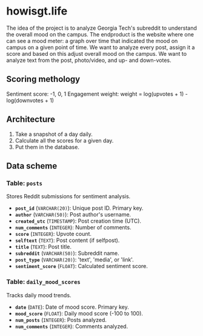 # howisgt.life

The idea of the project is to analyze Georgia Tech's subreddit to understand the overall mood on the campus. The endproduct is the website where one can see a mood meter: a graph over time that indicated the mood on campus on a given point of time. We  want to analyze every post, assign it a score and based on this adjust overall mood on the campus. We want to analyze text from the post, photo/video, and up- and down-votes. 

## Scoring methology

Sentiment score: -1, 0, 1
Engagement weight: weight = log(upvotes + 1) - log(downvotes + 1)


## Architecture 

1. Take a snapshot of a day daily.
2. Calculate all the scores for a given day. 
3. Put them in the database.

## Data scheme 
### Table: `posts`

Stores Reddit submissions for sentiment analysis.

- **`post_id`** (`VARCHAR(20)`): Unique post ID. Primary key.
- **`author`** (`VARCHAR(50)`): Post author's username.
- **`created_utc`** (`TIMESTAMP`): Post creation time (UTC).
- **`num_comments`** (`INTEGER`): Number of comments.
- **`score`** (`INTEGER`): Upvote count.
- **`selftext`** (`TEXT`): Post content (if selfpost).
- **`title`** (`TEXT`): Post title.
- **`subreddit`** (`VARCHAR(50)`): Subreddit name.
- **`post_type`** (`VARCHAR(20)`): 'text', 'media', or 'link'.
- **`sentiment_score`** (`FLOAT`): Calculated sentiment score.

### Table: `daily_mood_scores`

Tracks daily mood trends.

- **`date`** (`DATE`): Date of mood score. Primary key.
- **`mood_score`** (`FLOAT`): Daily mood score (-100 to 100).
- **`num_posts`** (`INTEGER`): Posts analyzed.
- **`num_comments`** (`INTEGER`): Comments analyzed.